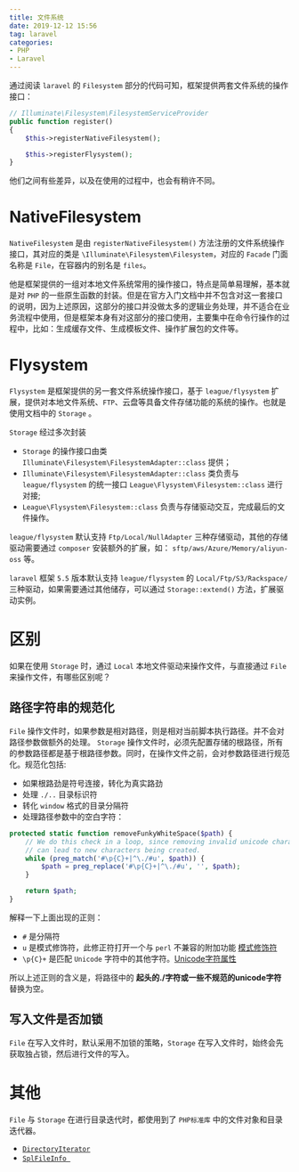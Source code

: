 ```yaml
---
title: 文件系统
date: 2019-12-12 15:56
tag: laravel
categories:
- PHP
- Laravel
---
```


通过阅读 `laravel` 的 `Filesystem` 部分的代码可知，框架提供两套文件系统的操作接口：

```php
// Illuminate\Filesystem\FilesystemServiceProvider
public function register()
{
    $this->registerNativeFilesystem();

    $this->registerFlysystem();
}
```
他们之间有些差异，以及在使用的过程中，也会有稍许不同。

# NativeFilesystem

`NativeFilesystem` 是由 `registerNativeFilesystem()` 方法注册的文件系统操作接口，其对应的类是 `\Illuminate\Filesystem\Filesystem`，对应的 `Facade` 门面名称是 `File`，在容器内的别名是 `files`。

他是框架提供的一组对本地文件系统常用的操作接口，特点是简单易理解，基本就是对 `PHP` 的一些原生函数的封装。但是在官方入门文档中并不包含对这一套接口的说明，因为上述原因，这部分的接口并没做太多的逻辑业务处理，并不适合在业务流程中使用，但是框架本身有对这部分的接口使用，主要集中在命令行操作的过程中，比如：生成缓存文件、生成模板文件、操作扩展包的文件等。

# Flysystem

`Flysystem` 是框架提供的另一套文件系统操作接口，基于 `league/flysystem` 扩展，提供对本地文件系统、`FTP`、云盘等具备文件存储功能的系统的操作。也就是使用文档中的 `Storage` 。

`Storage` 经过多次封装

 - `Storage` 的操作接口由类 `Illuminate\Filesystem\FilesystemAdapter::class` 提供；
 - `Illuminate\Filesystem\FilesystemAdapter::class` 类负责与 `league/flysystem` 的统一接口 `League\Flysystem\Filesystem::class` 进行对接;
 - `League\Flysystem\Filesystem::class` 负责与存储驱动交互，完成最后的文件操作。

`league/flysystem` 默认支持 `Ftp/Local/NullAdapter` 三种存储驱动，其他的存储驱动需要通过 `composer` 安装额外的扩展，如： `sftp/aws/Azure/Memory/aliyun-oss` 等。

`laravel` 框架 `5.5` 版本默认支持 `league/flysystem` 的 `Local/Ftp/S3/Rackspace/` 三种驱动，如果需要通过其他储存，可以通过 `Storage::extend()` 方法，扩展驱动实例。

# 区别
如果在使用 `Storage` 时，通过 `Local` 本地文件驱动来操作文件，与直接通过 `File` 来操作文件，有哪些区别呢？

## 路径字符串的规范化

`File` 操作文件时，如果参数是相对路径，则是相对当前脚本执行路径。并不会对路径参数做额外的处理。
`Storage` 操作文件时，必须先配置存储的根路径，所有的参数路径都是基于根路径参数。同时，在操作文件之前，会对参数路径进行规范化。规范化包括:
 - 如果根路劲是符号连接，转化为真实路劲
 - 处理 `./..` 目录标识符
 - 转化 `window` 格式的目录分隔符
 - 处理路径参数中的空白字符：

```php
protected static function removeFunkyWhiteSpace($path) {
    // We do this check in a loop, since removing invalid unicode characters
    // can lead to new characters being created.
    while (preg_match('#\p{C}+|^\./#u', $path)) {
        $path = preg_replace('#\p{C}+|^\./#u', '', $path);
    }

    return $path;
}
```
解释一下上面出现的正则：
 - `#` 是分隔符
 - `u` 是模式修饰符，此修正符打开一个与 `perl` 不兼容的附加功能 [模式修饰符](https://www.php.net/manual/zh/reference.pcre.pattern.modifiers.php)
 - `\p{C}+` 是匹配 `Unicode` 字符中的其他字符。[Unicode字符属性](https://www.php.net/manual/zh/regexp.reference.unicode.php)

所以上述正则的含义是，将路径中的 **起头的./字符或一些不规范的unicode字符** 替换为空。

## 写入文件是否加锁
`File` 在写入文件时，默认采用不加锁的策略，`Storage` 在写入文件时，始终会先获取独占锁，然后进行文件的写入。


# 其他
`File` 与 `Storage` 在进行目录迭代时，都使用到了 `PHP标准库` 中的文件对象和目录迭代器。

 - [`DirectoryIterator`](https://www.php.net/manual/zh/class.directoryiterator.php)
 - [`SplFileInfo `](https://www.php.net/manual/zh/class.splfileinfo.php)